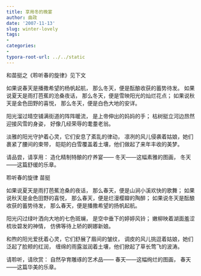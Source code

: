 ```yaml
---
title: 享用冬的晚宴
author: 曲政
date: '2007-11-13'
slug: winter-lovely
tags:
- 
categories:
- 
typora-root-url: ../../static
---
```


和苗挺之《聆听春的旋律》见下文

如果说春天是播撒希望的杨帆起航，
那么冬天，便是酝酿收获的蓄势待发。
如果说夏天是雨打芭蕉的沧桑夜话，
那么冬天，便是雪映阳光的灿烂花点；
如果说秋天是金色田野的喜悦，
那么冬天，便是白色大地的安详。
 
阳光溜过晴空铺满街道的阵阵暖流，
是上帝伸出的妈妈的手；
枯树挺立河边昂然迎接风雪的身姿，
好像几经荣辱的耄耋老翁。
 
淡雅的阳光守护着心灵，它们安息了紊乱的律动，
凛冽的风儿侵袭着姑娘，她们裹紧了腰间的束带，
皑皑的白雪覆盖着土壤，他们做起了来年丰收的美梦。
 
请品尝，请享用：
造化精制特酿的疗养宴——
冬天——这幅素雅的图画，
冬天——这篇舒缓的乐章。
 
聆听春的旋律
苗挺
 
 如果说夏天是雨打芭蕉沧桑的夜话，
 那么春天，便是山涧小溪欢快的歌舞；
 如果说秋天是金色田野的喜悦，
 那么春天，便是烂漫樱瓣的陶醉；
 如果说冬天是酝酿收获的蓄势待发，
 那么春天，便是播撒希望的扬帆起航。
 
 阳光闪过绿叶洒向大地的七色斑斓，
 是空中垂下的婷婷风铃；
 嫩柳映着湖面羞涩梳妆碧发的神情，
 仿佛等待上轿的婀娜新娘。
 
 和煦的阳光爱抚着心灵，它们舒展了眉间的皱纹，
 调皮的风儿挑逗着姑娘，她们泛起了脸颊的红润，
 缠绵的雨露滋润着土壤，他们掀起了草长莺飞的波涛。
 
 请聆听，请欣赏：
 自然孕育雕琢的艺术品——
 春天——这幅绚烂的图画，
 春天——这篇华美的乐章。